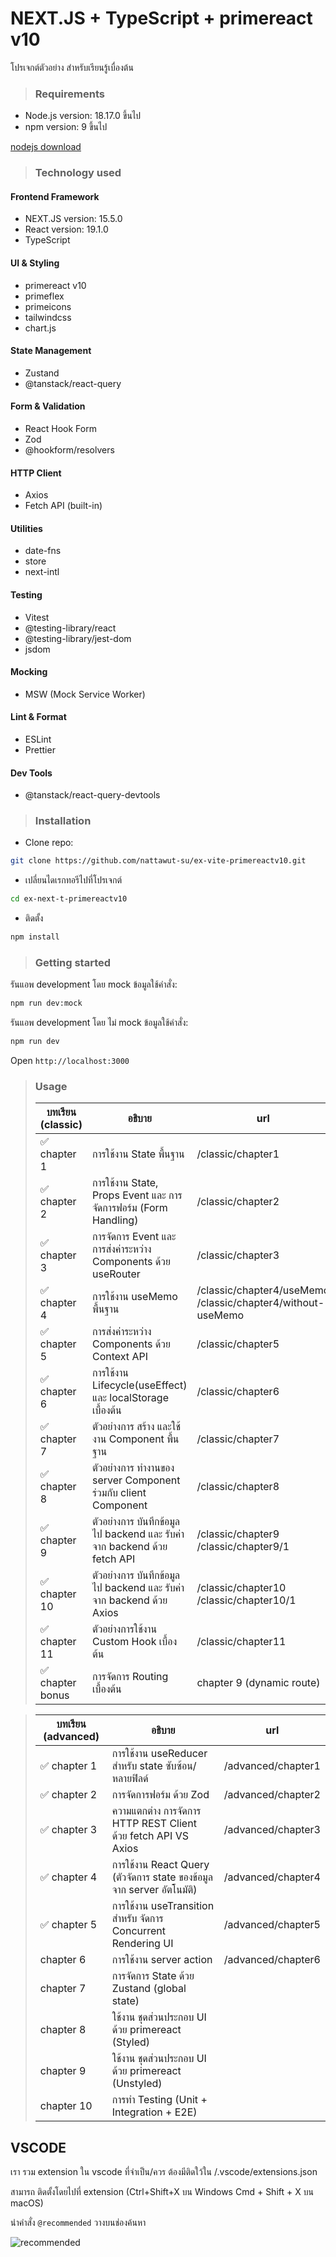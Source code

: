 # NEXT.JS + TypeScript + primereact v10

โปรเจกต์ตัวอย่าง สำหรับเรียนรู้เบื่องต้น

> ### Requirements

- Node.js version: 18.17.0 ขึ้นไป
- npm version: 9 ขึ้นไป

[nodejs download](https://nodejs.org/en/download/)

> ### Technology used

#### Frontend Framework

- NEXT.JS version: 15.5.0
- React version: 19.1.0
- TypeScript

#### UI & Styling

- primereact v10
- primeflex
- primeicons
- tailwindcss
- chart.js

#### State Management

- Zustand
- @tanstack/react-query

#### Form & Validation

- React Hook Form
- Zod
- @hookform/resolvers

#### HTTP Client

- Axios
- Fetch API (built-in)

#### Utilities

- date-fns
- store
- next-intl

#### Testing

- Vitest
- @testing-library/react
- @testing-library/jest-dom
- jsdom

#### Mocking

- MSW (Mock Service Worker)

#### Lint & Format

- ESLint
- Prettier

#### Dev Tools

- @tanstack/react-query-devtools

> ### Installation

- Clone repo:

```sh
git clone https://github.com/nattawut-su/ex-vite-primereactv10.git
```

- เปลี่ยนไดเรกทอรีไปที่โปรเจกต์

```sh
cd ex-next-t-primereactv10
```

- ติดตั้ง

```sh
npm install
```

> ### Getting started

รันแอพ development โดย mock ข้อมูลใช้คำสั่ง:

```sh
npm run dev:mock
```

รันแอพ development โดย ไม่ mock ข้อมูลใช้คำสั่ง:

```sh
npm run dev
```

Open `http://localhost:3000`

> ### Usage
>
> | บทเรียน (classic) | อธิบาย                                                                  | url                                                               |
> | ----------------- | ----------------------------------------------------------------------- | ----------------------------------------------------------------- |
> | ✅ chapter 1      | การใช้งาน State พื้นฐาน                                                 | /classic/chapter1                                                 |
> | ✅ chapter 2      | การใช้งาน State, Props Event และ การจัดการฟอร์ม (Form Handling)         | /classic/chapter2                                                 |
> | ✅ chapter 3      | การจัดการ Event และการส่งค่าระหว่าง Components ด้วย useRouter           | /classic/chapter3                                                 |
> | ✅ chapter 4      | การใช้งาน useMemo พื้นฐาน                                               | /classic/chapter4/useMemo <br/> /classic/chapter4/without-useMemo |
> | ✅ chapter 5      | การส่งค่าระหว่าง Components ด้วย Context API                            | /classic/chapter5                                                 |
> | ✅ chapter 6      | การใช้งาน Lifecycle(useEffect) และ localStorage เบื้องต้น               | /classic/chapter6                                                 |
> | ✅ chapter 7      | ตัวอย่างการ สร้าง และใช้งาน Component พื้นฐาน                           | /classic/chapter7                                                 |
> | ✅ chapter 8      | ตัวอย่างการ ทำงานของ server Component ร่วมกับ client Component          | /classic/chapter8                                                 |
> | ✅ chapter 9      | ตัวอย่างการ บันทึกข้อมูลไป backend และ รับค่าจาก backend ด้วย fetch API | /classic/chapter9 <br/> /classic/chapter9/1                       |
> | ✅ chapter 10     | ตัวอย่างการ บันทึกข้อมูลไป backend และ รับค่าจาก backend ด้วย Axios     | /classic/chapter10 <br/> /classic/chapter10/1                     |
> | ✅ chapter 11     | ตัวอย่างการใช้งาน Custom Hook เบื้องต้น                                 | /classic/chapter11                                                |
> | ✅ chapter bonus  | การจัดการ Routing เบื้องต้น                                             | chapter 9 (dynamic route)                                         |

> | บทเรียน (advanced) | อธิบาย                                                                | url                |
> | ------------------ | --------------------------------------------------------------------- | ------------------ |
> | ✅ chapter 1       | การใช้งาน useReducer สำหรับ state ซับซ้อน/หลายฟิลด์                   | /advanced/chapter1 |
> | ✅ chapter 2       | การจัดการฟอร์ม ด้วย Zod                                               | /advanced/chapter2 |
> | ✅ chapter 3       | ความแตกต่าง การจัดการ HTTP REST Client ด้วย fetch API VS Axios        | /advanced/chapter3 |
> | ✅ chapter 4       | การใช้งาน React Query (ตัวจัดการ state ของข้อมูลจาก server อัตโนมัติ) | /advanced/chapter4 |
> | ✅ chapter 5       | การใช้งาน useTransition สำหรับ จัดการ Concurrent Rendering UI         | /advanced/chapter5 |
> | chapter 6          | การใช้งาน server action                                               | /advanced/chapter6 |
> | chapter 7          | การจัดการ State ด้วย Zustand (global state)                           |                    |
> | chapter 8          | ใช้งาน ชุดส่วนประกอบ UI ด้วย primereact (Styled)                      |                    |
> | chapter 9          | ใช้งาน ชุดส่วนประกอบ UI ด้วย primereact (Unstyled)                    |                    |
> | chapter 10         | การทำ Testing (Unit + Integration + E2E)                              |                    |

## VSCODE

เรา รวม extension ใน vscode ที่จำเป็น/ควร ต้องมีติดใว้ใน /.vscode/extensions.json

สามารถ ติดตั้งโดยไปที่ extension (Ctrl+Shift+X บน Windows Cmd + Shift + X บน macOS)

นำคำสั่ง `@recommended` วางบนช่องค้นหา

![recommended](https://cdn.discordapp.com/attachments/860249330908397587/1411411810375962755/image.png?ex=68b92c6e&is=68b7daee&hm=b265cdbef30539ee92bc6ae2db50d6f46e59d254386acc4ca4a7ab7f6eef4c0f&)
